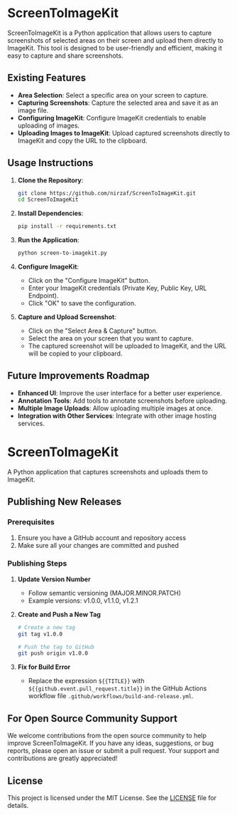 # ScreenToImageKit

ScreenToImageKit is a Python application that allows users to capture screenshots of selected areas on their screen and upload them directly to ImageKit. This tool is designed to be user-friendly and efficient, making it easy to capture and share screenshots.

## Existing Features

- **Area Selection**: Select a specific area on your screen to capture.
- **Capturing Screenshots**: Capture the selected area and save it as an image file.
- **Configuring ImageKit**: Configure ImageKit credentials to enable uploading of images.
- **Uploading Images to ImageKit**: Upload captured screenshots directly to ImageKit and copy the URL to the clipboard.

## Usage Instructions

1. **Clone the Repository**:
   ```bash
   git clone https://github.com/nirzaf/ScreenToImageKit.git
   cd ScreenToImageKit
   ```

2. **Install Dependencies**:
   ```bash
   pip install -r requirements.txt
   ```

3. **Run the Application**:
   ```bash
   python screen-to-imagekit.py
   ```

4. **Configure ImageKit**:
   - Click on the "Configure ImageKit" button.
   - Enter your ImageKit credentials (Private Key, Public Key, URL Endpoint).
   - Click "OK" to save the configuration.

5. **Capture and Upload Screenshot**:
   - Click on the "Select Area & Capture" button.
   - Select the area on your screen that you want to capture.
   - The captured screenshot will be uploaded to ImageKit, and the URL will be copied to your clipboard.

## Future Improvements Roadmap

- **Enhanced UI**: Improve the user interface for a better user experience.
- **Annotation Tools**: Add tools to annotate screenshots before uploading.
- **Multiple Image Uploads**: Allow uploading multiple images at once.
- **Integration with Other Services**: Integrate with other image hosting services.

# ScreenToImageKit

A Python application that captures screenshots and uploads them to ImageKit.

## Publishing New Releases

### Prerequisites
1. Ensure you have a GitHub account and repository access
2. Make sure all your changes are committed and pushed

### Publishing Steps

1. **Update Version Number**
   - Follow semantic versioning (MAJOR.MINOR.PATCH)
   - Example versions: v1.0.0, v1.1.0, v1.2.1

2. **Create and Push a New Tag**
   ```bash
   # Create a new tag
   git tag v1.0.0

   # Push the tag to GitHub
   git push origin v1.0.0
   ```

3. **Fix for Build Error**
   - Replace the expression `${{TITLE}}` with `${{github.event.pull_request.title}}` in the GitHub Actions workflow file `.github/workflows/build-and-release.yml`.

## For Open Source Community Support

We welcome contributions from the open source community to help improve ScreenToImageKit. If you have any ideas, suggestions, or bug reports, please open an issue or submit a pull request. Your support and contributions are greatly appreciated!

## License

This project is licensed under the MIT License. See the [LICENSE](LICENSE) file for details.
